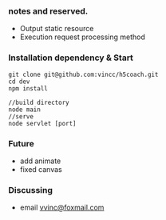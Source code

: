 ### notes and reserved. 

 * Output static resource
 * Execution request processing method

### Installation dependency & Start
```
git clone git@github.com:vincc/h5coach.git
cd dev
npm install

//build directory
node main
//serve
node servlet [port]
```

### Future
* add animate
* fixed canvas

### Discussing
* email <vvinc@foxmail.com>
